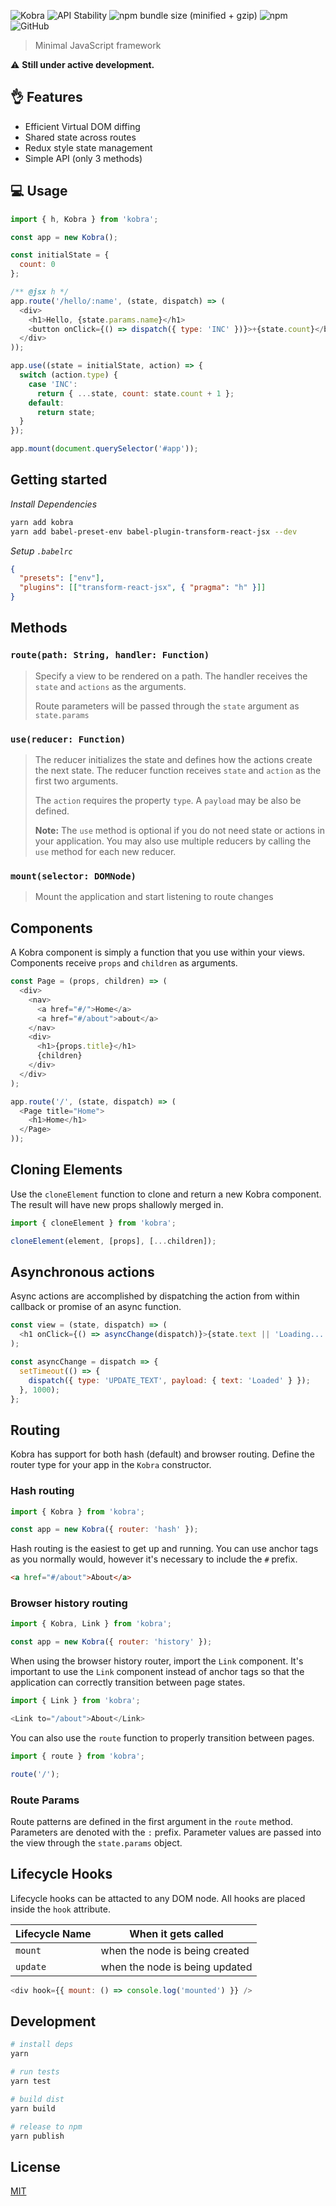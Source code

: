 ![Kobra](assets/kobra.png)
![API Stability](https://img.shields.io/badge/stability-experimental-orange.svg)
![npm bundle size (minified + gzip)](https://img.shields.io/bundlephobia/minzip/kobra.svg)
![npm](https://img.shields.io/npm/v/kobra.svg)
![GitHub](https://img.shields.io/github/license/johnsylvain/kobra.svg)

> Minimal JavaScript framework

⚠️ **Still under active development.**

## 👌 Features

* Efficient Virtual DOM diffing
* Shared state across routes
* Redux style state management
* Simple API (only 3 methods)

## 💻 Usage

```js
import { h, Kobra } from 'kobra';

const app = new Kobra();

const initialState = {
  count: 0
};

/** @jsx h */
app.route('/hello/:name', (state, dispatch) => (
  <div>
    <h1>Hello, {state.params.name}</h1>
    <button onClick={() => dispatch({ type: 'INC' })}>+{state.count}</button>
  </div>
));

app.use((state = initialState, action) => {
  switch (action.type) {
    case 'INC':
      return { ...state, count: state.count + 1 };
    default:
      return state;
  }
});

app.mount(document.querySelector('#app'));
```

## Getting started

_Install Dependencies_

```bash
yarn add kobra
yarn add babel-preset-env babel-plugin-transform-react-jsx --dev
```

_Setup `.babelrc`_

```json
{
  "presets": ["env"],
  "plugins": [["transform-react-jsx", { "pragma": "h" }]]
}
```

## Methods

### `route(path: String, handler: Function)`

> Specify a view to be rendered on a path. The handler receives the `state` and `actions` as the arguments.
>
> Route parameters will be passed through the `state` argument as `state.params`

### `use(reducer: Function)`

> The reducer initializes the state and defines how the actions create the next state. The reducer function receives `state` and `action` as the first two arguments.
>
> The `action` requires the property `type`. A `payload` may be also be defined.
>
> **Note:** The `use` method is optional if you do not need state or actions in your application. You may also use multiple reducers by calling the `use` method for each new reducer.

### `mount(selector: DOMNode)`

> Mount the application and start listening to route changes

## Components

A Kobra component is simply a function that you use within your views. Components receive `props` and `children` as arguments.

```js
const Page = (props, children) => (
  <div>
    <nav>
      <a href="#/">Home</a>
      <a href="#/about">about</a>
    </nav>
    <div>
      <h1>{props.title}</h1>
      {children}
    </div>
  </div>
);

app.route('/', (state, dispatch) => (
  <Page title="Home">
    <h1>Home</h1>
  </Page>
));
```

## Cloning Elements

Use the `cloneElement` function to clone and return a new Kobra component. The result will have new props shallowly merged in.

```js
import { cloneElement } from 'kobra';

cloneElement(element, [props], [...children]);
```

## Asynchronous actions

Async actions are accomplished by dispatching the action from within callback or promise of an async function.

```js
const view = (state, dispatch) => (
  <h1 onClick={() => asyncChange(dispatch)}>{state.text || 'Loading...'}</h1>
);

const asyncChange = dispatch => {
  setTimeout(() => {
    dispatch({ type: 'UPDATE_TEXT', payload: { text: 'Loaded' } });
  }, 1000);
};
```

## Routing

Kobra has support for both hash (default) and browser routing. Define the router type for your app in the `Kobra` constructor.

### Hash routing

```js
import { Kobra } from 'kobra';

const app = new Kobra({ router: 'hash' });
```

Hash routing is the easiest to get up and running. You can use anchor tags as you normally would, however it's necessary to include the `#` prefix.

```html
<a href="#/about">About</a>
```

### Browser history routing

```js
import { Kobra, Link } from 'kobra';

const app = new Kobra({ router: 'history' });
```

When using the browser history router, import the `Link` component. It's important to use the `Link` component instead of anchor tags so that the application can correctly transition between page states.

```js
import { Link } from 'kobra';

<Link to="/about">About</Link>
```

You can also use the `route` function to properly transition between pages.

```js
import { route } from 'kobra';

route('/');
```

### Route Params

Route patterns are defined in the first argument in the `route` method. Parameters are denoted with the `:` prefix. Parameter values are passed into the view through the `state.params` object.

## Lifecycle Hooks

Lifecycle hooks can be attacted to any DOM node. All hooks are placed inside the `hook` attribute.

| Lifecycle Name | When it gets called            |
| -------------- | ------------------------------ |
| `mount`        | when the node is being created |
| `update`       | when the node is being updated |

```js
<div hook={{ mount: () => console.log('mounted') }} />
```

## Development

```bash
# install deps
yarn

# run tests
yarn test

# build dist
yarn build

# release to npm
yarn publish
```

## License

[MIT](https://github.com/johnsylvain/kobra/blob/master/license)
